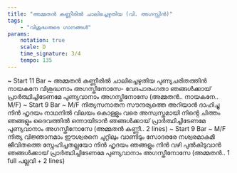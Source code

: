 ```yaml
---
title: "അമ്മതൻ കണ്ണീരിൽ ചാലിച്ചെഴുതിയ (വി. അഗസ്റ്റിൻ)"
tags:
    - "വിശുദ്ധരുടെ ഗാനങ്ങൾ"
params:
    notation: true
    scale: D
    time_signature: 3/4
    tempo: 135
---
```


~ Start 11 Bar ~
അമ്മതൻ കണ്ണീരിൽ ചാലിച്ചെഴുതിയ
പുണ്യചരിതത്തിൻ നായകനേ
വിശുദ്ധനാം അഗസ്തീനോസേ- വേദപാരംഗതാ
ഞങ്ങൾക്കായ് പ്രാർത്ഥിച്ചിടേണമേ
പുണ്യവാനാം അഗസ്തീനോസേ
(അമ്മതൻ.. നായകനേ.. M/F)
~ Start 9 Bar ~
M/F
നിത്യസനാതന സൗന്ദര്യത്തെ
അറിയാൻ ദാഹിച്ചു നിൻ ഹൃദയം
നാഥനിൽ വിലയം കൊള്ളും വരെ
അസ്വസ്തമായി നിൻ്റെ ചിത്തം
ഞങ്ങളും ദൈവത്തിൽ ഒന്നായിടാൻ
ഞങ്ങൾക്കായ് പ്രാർത്ഥിച്ചിടേണമേ
പുണ്യവാനാം അഗസ്തീനോസേ
(അമ്മതൻ കണ്ണീ.. 2 lines)
~ Start 9 Bar ~
M/F
നിത്യ വിജ്ഞാനമാം ഈശ്വരനെ
ചുറ്റിലും വാണിടും സോദരരേ
നശ്വരമാകുമീ ജീവിതത്തെ
സ്നേഹിച്ചതല്ലയോ നിൻ ഹൃദയം
ഞങ്ങളും നിൻ വഴി പുൽകിടുവാൻ
ഞങ്ങൾക്കായ് പ്രാർത്ഥിച്ചിടേണമേ
പുണ്യവാനാം അഗസ്തീനോസേ
(അമ്മതൻ.. 1 full പല്ലവി + 2 lines)
